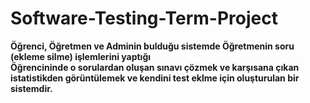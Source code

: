 # Software-Testing-Term-Project
**Öğrenci, Öğretmen ve Adminin bulduğu sistemde Öğretmenin soru (ekleme silme) işlemlerini yaptığı 
<br>Öğrencininde o sorulardan oluşan sınavı çözmek ve karşısana çıkan istatistikden görüntülemek ve kendini test eklme için oluşturulan bir sistemdir.** 




